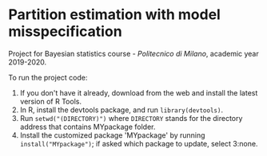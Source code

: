 # Partition estimation with model misspecification
Project for Bayesian statistics course - *Politecnico di Milano*, academic year 2019-2020.

To run the project code:
1. If you don't have it already, download from the web and 
install the latest version of R Tools. 
2. In R, install the devtools package, and run `library(devtools)`.
3. Run `setwd("(DIRECTORY)")` where `DIRECTORY` stands for the directory
 address that contains MYpackage folder.
4. Install the customized package 'MYpackage' by running `install("MYpackage")`;
if asked which package to update, select 3:none.
